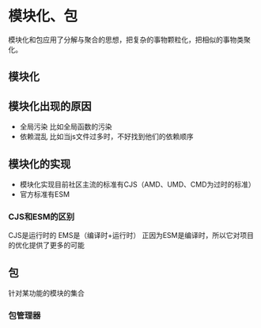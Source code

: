 # 模块化、包

模块化和包应用了分解与聚合的思想，把复杂的事物颗粒化，把相似的事物类聚化。
## 模块化

## 模块化出现的原因

+ 全局污染
  比如全局函数的污染
+ 依赖混乱
  比如当js文件过多时，不好找到他们的依赖顺序

## 模块化的实现
+ 模块化实现目前社区主流的标准有CJS（AMD、UMD、CMD为过时的标准）
+ 官方标准有ESM

### CJS和ESM的区别

CJS是运行时的
EMS是（编译时+运行时）
正因为ESM是编译时，所以它对项目的优化提供了更多的可能

## 包

针对某功能的模块的集合

### 包管理器
